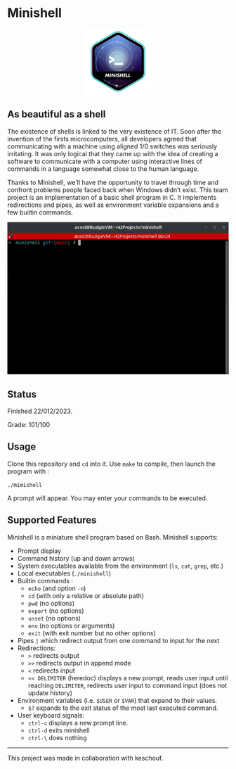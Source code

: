 # Minishell

<p align="center">
  <img src="https://github.com/ArenKae/ArenKae/blob/main/42%20badges/minishelle.png" alt="Minishell 42 project badge"/>
</p>

## As beautiful as a shell
The existence of shells is linked to the very existence of IT. Soon after the invention of the firsts microcomputers, all developers agreed that communicating with a machine using aligned 1/0 switches was seriously irritating. It was only logical that they came up with the idea of creating a software to communicate with a computer using interactive lines of commands in a language somewhat close to the human language.

Thanks to Minishell, we'll have the opportunity to travel through time and confront problems people faced back when Windows didn’t exist. This team project is an implementation of a basic shell program in C. It implements redirections and pipes, as well as environment variable expansions and a few builtin commands.

<p align="center">
  <img src="https://github.com/ArenKae/ArenKae/blob/main/screens/minishell.gif" alt="mimishell demo gif">
</p>

## Status
Finished 22/012/2023.

Grade: 101/100

## Usage

Clone this repository and ```cd``` into it. Use ```make``` to compile, then launch the program with :
```
./mimishell
```
A prompt will appear. You may enter your commands to be executed.

## Supported Features

Minishell is a miniature shell program based on Bash. Minishell supports:
* Prompt display
* Command history (up and down arrows)
* System executables available from the environment (`ls`, `cat`, `grep`, etc.)
* Local executables (`./minishell`)
* Builtin commands :
  * `echo` (and option `-n`)
  * `cd` (with only a relative or absolute path)
  * `pwd` (no options)
  * `export` (no options)
  * `unset` (no options)
  * `env` (no options or arguments)
  * `exit` (with exit number but no other options) 
* Pipes `|` which redirect output from one command to input for the next
* Redirections:
  * `>` redirects output
  * `>>` redirects output in append mode
  * `<` redirects input
  * `<< DELIMITER` (heredoc) displays a new prompt, reads user input until reaching `DELIMITER`, redirects user input to command input (does not update history)
* Environment variables (i.e. `$USER` or `$VAR`) that expand to their values.
  * `$?` expands to the exit status of the most last executed command.
* User keyboard signals:
  * `ctrl-c` displays a new prompt line.
  * `ctrl-d` exits minishell
  * `ctrl-\` does nothing

---

This project was made in collaboration with keschouf.